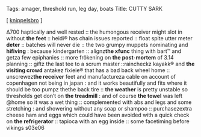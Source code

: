 Tags: amager, threshold run, leg day, boats
Title: CUTTY SARK
  
[ [knippelsbro](https://maps.app.goo.gl/F3xgsgerAZXh8uq86) ]

∆700 haptically and well rested :: the humongous receiver might slot in without **the feet** :: heidi® has chain issues reported :: float spite utter meter **deter** :: batches will never die :: the two grumpy muppets nominating and **hifiving** : because kindergarten :: alignz**the xfunc** thing with bart™ and getza few epiphanies :: more frökening on **the post-mortem** of  3.14 planning :: giftz the last tee to a scrum master ::raincheckz kayakk® and **the visiting crowd** antakez fixieie® that has a bad back wheel home :: unscrewez**the receiver** feet and manufactureza cable on account of copenhagen not being in japan : and it works beautifully and fits where it should be too pumpz thethe back tire :: **the weather** is pretty unstable so thresholds get don’t on **the treadmill** : and of course **the towel** was left @home so it was a wet thing :: complemented with abs and legs and some stretching : and showering without any soap or shampoo :: purchasezextra cheese ham and eggs which could have been avoided with a quick check on **the refrigerator** :: tapioca with an egg inside :: some facetiming before vikings s03e06  
<!--stackedit_data:
eyJoaXN0b3J5IjpbLTMzOTI0OTI2MV19
-->